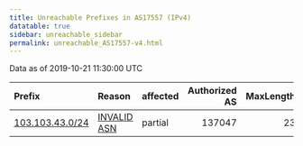 ```yaml
---
title: Unreachable Prefixes in AS17557 (IPv4)
datatable: true
sidebar: unreachable_sidebar
permalink: unreachable_AS17557-v4.html
---
```


Data as of 2019-10-21 11:30:00 UTC


<div class="datatable-begin"></div>

| Prefix                                                   | Reason                                                                                                 | affected   |   Authorized AS |   MaxLength | Anchor                                       |   unreachable /24s |
|:---------------------------------------------------------|:-------------------------------------------------------------------------------------------------------|:-----------|----------------:|------------:|:---------------------------------------------|-------------------:|
| [103.103.43.0/24](https://stat.ripe.net/103.103.43.0/24) | [INVALID ASN](https://rpki-validator.ripe.net/announcement-preview?asn=AS17557&prefix=103.103.43.0/24) | partial    |          137047 |          23 | [APNIC](unreachable_APNIC_RPKI_Root-v4.html) |                  1 |

<div class="datatable-end"></div>